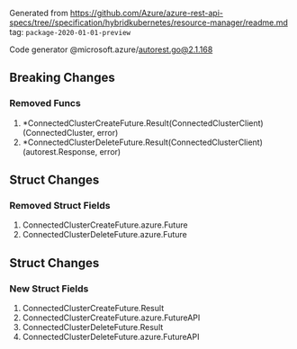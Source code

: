 Generated from https://github.com/Azure/azure-rest-api-specs/tree//specification/hybridkubernetes/resource-manager/readme.md tag: `package-2020-01-01-preview`

Code generator @microsoft.azure/autorest.go@2.1.168

## Breaking Changes

### Removed Funcs

1. *ConnectedClusterCreateFuture.Result(ConnectedClusterClient) (ConnectedCluster, error)
1. *ConnectedClusterDeleteFuture.Result(ConnectedClusterClient) (autorest.Response, error)

## Struct Changes

### Removed Struct Fields

1. ConnectedClusterCreateFuture.azure.Future
1. ConnectedClusterDeleteFuture.azure.Future

## Struct Changes

### New Struct Fields

1. ConnectedClusterCreateFuture.Result
1. ConnectedClusterCreateFuture.azure.FutureAPI
1. ConnectedClusterDeleteFuture.Result
1. ConnectedClusterDeleteFuture.azure.FutureAPI
